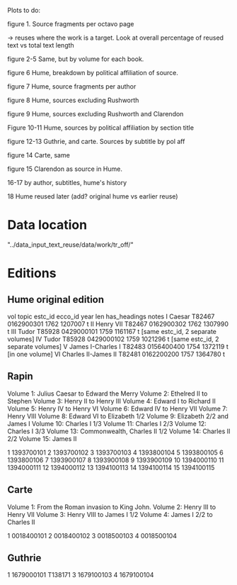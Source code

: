 Plots to do:

figure 1. Source fragments per octavo page

-> reuses where the work is a target.
Look at overall percentage of reused text vs total text length

figure 2-5
Same, but by volume for each book.

figure 6
Hume, breakdown by political affiliation of source.

figure 7
Hume, source fragments per author

figure 8
Hume, sources excluding Rushworth

figure 9
Hume, sources excluding Rushworth and Clarendon

Figure 10-11
Hume, sources by political affiliation by section title

figure 12-13
Guthrie, and carte. Sources by subtitle by pol aff

figure 14
Carte, same

figure 15
Clarendon as source in Hume.

16-17
by author, subtitles, hume's history

18
Hume reused later
(add? original hume vs earlier reuse)


# Data location
"../data_input_text_reuse/data/work/tr_off/"

# Editions

## Hume original edition

vol topic estc_id ecco_id year len has_headings notes 
I Caesar T82467 0162900301 1762 1207007 t
II Henry VII T82467 0162900302 1762 1307990 t
III Tudor T85928 0429000101 1759 1161167 t [same estc_id, 2 separate volumes]
IV Tudor T85928 0429000102 1759 1021296 t [same estc_id, 2 separate volumes]
V James I-Charles I T82483 0156400400 1754 1372119 t [in one volume]
VI Charles II-James II T82481 0162200200 1757 1364780 t

## Rapin

Volume 1: Julius Caesar to Edward the Merry
Volume 2: Ethelred II to Stephen
Volume 3: Henry II to Henry III
Volume 4: Edward I to Richard II
Volume 5: Henry IV to Henry VI
Volume 6: Edward IV to Henry VII
Volume 7: Henry VIII
Volume 8: Edward VI to Elizabeth 1/2
Volume 9: Elizabeth 2/2 and James I
Volume 10: Charles I 1/3
Volume 11: Charles I 2/3
Volume 12: Charles I 3/3 
Volume 13: Commonwealth, Charles II 1/2
Volume 14: Charles II 2/2
Volume 15: James II

1 1393700101 
2 1393700102
3 1393700103
4 1393800104
5 1393800105
6 1393800106
7 1393900107
8 1393900108
9 1393900109
10 1394000110
11 1394000111
12 1394000112
13 1394100113
14 1394100114
15 1394100115

## Carte

Volume 1: From the Roman invasion to King John.
Volume 2: Henry III to Henry VII
Volume 3: Henry VIII to James I 1/2
Volume 4: James I 2/2 to Charles II

1 0018400101
2 0018400102
3 0018500103
4 0018500104

## Guthrie

1 1679000101 T138171
3 1679100103
4 1679100104
